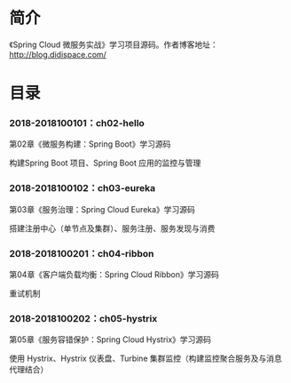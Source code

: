 简介 
====

《Spring Cloud 微服务实战》学习项目源码。作者博客地址：http://blog.didispace.com/

目录 
====

### 2018-2018100101：ch02-hello<br>
第02章《微服务构建：Spring Boot》学习源码
<p>
构建Spring Boot 项目、Spring Boot 应用的监控与管理
</p>

### 2018-2018100102：ch03-eureka<br>
第03章《服务治理：Spring Cloud Eureka》学习源码
<p>
搭建注册中心（单节点及集群）、服务注册、服务发现与消费
</p>

### 2018-2018100201：ch04-ribbon<br>
第04章《客户端负载均衡：Spring Cloud Ribbon》学习源码
<p>
重试机制
</p>

### 2018-2018100202：ch05-hystrix<br>
第05章《服务容错保护：Spring Cloud Hystrix》学习源码
<p>
使用 Hystrix、Hystrix 仪表盘、Turbine 集群监控（构建监控聚合服务及与消息代理结合）
</p>

